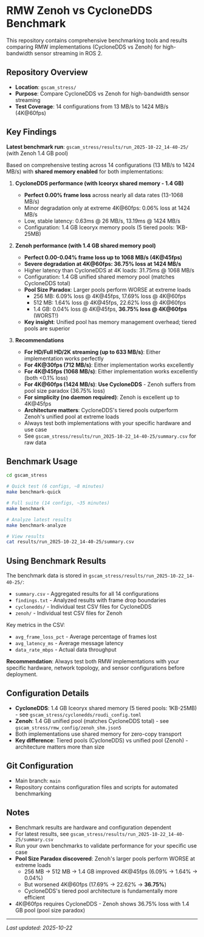 # RMW Zenoh vs CycloneDDS Benchmark

This repository contains comprehensive benchmarking tools and results comparing RMW implementations (CycloneDDS vs Zenoh) for high-bandwidth sensor streaming in ROS 2.

## Repository Overview

- **Location**: `gscam_stress/`
- **Purpose**: Compare CycloneDDS vs Zenoh for high-bandwidth sensor streaming
- **Test Coverage**: 14 configurations from 13 MB/s to 1424 MB/s (4K@60fps)

## Key Findings

**Latest benchmark run**: `gscam_stress/results/run_2025-10-22_14-40-25/` (with Zenoh 1.4 GB pool)

Based on comprehensive testing across 14 configurations (13 MB/s to 1424 MB/s) with **shared memory enabled** for both implementations:

1. **CycloneDDS performance (with Iceoryx shared memory - 1.4 GB)**
   - **Perfect 0.00% frame loss** across nearly all data rates (13-1068 MB/s)
   - Minor degradation only at extreme 4K@60fps: 0.06% loss at 1424 MB/s
   - Low, stable latency: 0.63ms @ 26 MB/s, 13.19ms @ 1424 MB/s
   - Configuration: 1.4 GB Iceoryx memory pools (5 tiered pools: 1KB-25MB)

2. **Zenoh performance (with 1.4 GB shared memory pool)**
   - **Perfect 0.00-0.04% frame loss up to 1068 MB/s (4K@45fps)**
   - **Severe degradation at 4K@60fps: 36.75% loss at 1424 MB/s**
   - Higher latency than CycloneDDS at 4K loads: 31.75ms @ 1068 MB/s
   - Configuration: 1.4 GB unified shared memory pool (matches CycloneDDS total)
   - **Pool Size Paradox**: Larger pools perform WORSE at extreme loads
     - 256 MB: 6.09% loss @ 4K@45fps, 17.69% loss @ 4K@60fps
     - 512 MB: 1.64% loss @ 4K@45fps, 22.62% loss @ 4K@60fps
     - 1.4 GB: 0.04% loss @ 4K@45fps, **36.75% loss @ 4K@60fps** (WORST!)
   - **Key insight**: Unified pool has memory management overhead; tiered pools are superior

3. **Recommendations**
   - **For HD/Full HD/2K streaming (up to 633 MB/s)**: Either implementation works perfectly
   - **For 4K@30fps (712 MB/s)**: Either implementation works excellently
   - **For 4K@45fps (1068 MB/s)**: Either implementation works excellently (both <0.1% loss)
   - **For 4K@60fps (1424 MB/s)**: **Use CycloneDDS** - Zenoh suffers from pool size paradox (36.75% loss)
   - **For simplicity (no daemon required)**: Zenoh is excellent up to 4K@45fps
   - **Architecture matters**: CycloneDDS's tiered pools outperform Zenoh's unified pool at extreme loads
   - Always test both implementations with your specific hardware and use case
   - See `gscam_stress/results/run_2025-10-22_14-40-25/summary.csv` for raw data

## Benchmark Usage

```bash
cd gscam_stress

# Quick test (6 configs, ~8 minutes)
make benchmark-quick

# Full suite (14 configs, ~35 minutes)
make benchmark

# Analyze latest results
make benchmark-analyze

# View results
cat results/run_2025-10-22_14-40-25/summary.csv
```

## Using Benchmark Results

The benchmark data is stored in `gscam_stress/results/run_2025-10-22_14-40-25/`:
- `summary.csv` - Aggregated results for all 14 configurations
- `findings.txt` - Analyzed results with frame drop boundaries
- `cyclonedds/` - Individual test CSV files for CycloneDDS
- `zenoh/` - Individual test CSV files for Zenoh

Key metrics in the CSV:
- `avg_frame_loss_pct` - Average percentage of frames lost
- `avg_latency_ms` - Average message latency
- `data_rate_mbps` - Actual data throughput

**Recommendation**: Always test both RMW implementations with your specific hardware, network topology, and sensor configurations before deployment.

## Configuration Details

- **CycloneDDS**: 1.4 GB Iceoryx shared memory (5 tiered pools: 1KB-25MB) - see `gscam_stress/cyclonedds/roudi_config.toml`
- **Zenoh**: 1.4 GB unified pool (matches CycloneDDS total) - see `gscam_stress/rmw_config/zenoh_shm.json5`
- Both implementations use shared memory for zero-copy transport
- **Key difference**: Tiered pools (CycloneDDS) vs unified pool (Zenoh) - architecture matters more than size

## Git Configuration

- Main branch: `main`
- Repository contains configuration files and scripts for automated benchmarking

## Notes

- Benchmark results are hardware and configuration dependent
- For latest results, see `gscam_stress/results/run_2025-10-22_14-40-25/summary.csv`
- Run your own benchmarks to validate performance for your specific use case
- **Pool Size Paradox discovered**: Zenoh's larger pools perform WORSE at extreme loads
  - 256 MB → 512 MB → 1.4 GB improved 4K@45fps (6.09% → 1.64% → 0.04%)
  - But worsened 4K@60fps (17.69% → 22.62% → **36.75%**)
  - CycloneDDS's tiered pool architecture is fundamentally more efficient
- 4K@60fps requires CycloneDDS - Zenoh shows 36.75% loss with 1.4 GB pool (pool size paradox)

---
*Last updated: 2025-10-22*
